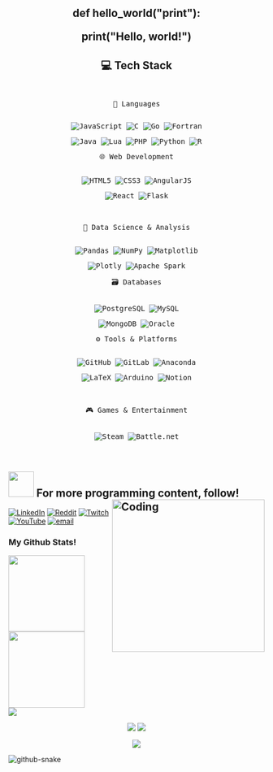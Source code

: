 <p><h2 align="center">def hello_world("print"): </p>
print("Hello, world!")</h2>

<h2 align="center">💻 Tech Stack</h2>

<div align="center">

<kbd>

  <kbd>
  <br>
  <p style="display: inline-block;" align="center">
    <kbd>
      🧠 Languages
    </kbd>
      <p> 
        <img src="https://img.shields.io/badge/javascript-%23323330.svg?style=for-the-badge&logo=javascript&logoColor=%23F7DF1E" alt="JavaScript"/> 
        <img src="https://img.shields.io/badge/c-%2300599C.svg?style=for-the-badge&logo=c&logoColor=white" alt="C"/> 
        <img src="https://img.shields.io/badge/go-%2300ADD8.svg?style=for-the-badge&logo=go&logoColor=white" alt="Go"/>
        <img src="https://img.shields.io/badge/Fortran-%23734F96.svg?style=for-the-badge&logo=fortran&logoColor=white" alt="Fortran"/> 
      </p> 
      <p> 
        <img src="https://img.shields.io/badge/java-%23ED8B00.svg?style=for-the-badge&logo=openjdk&logoColor=white" alt="Java"/> 
        <img src="https://img.shields.io/badge/lua-%232C2D72.svg?style=for-the-badge&logo=lua&logoColor=white" alt="Lua"/> 
        <img src="https://img.shields.io/badge/php-%23777BB4.svg?style=for-the-badge&logo=php&logoColor=white" alt="PHP"/> 
        <img src="https://img.shields.io/badge/python-3670A0?style=for-the-badge&logo=python&logoColor=ffdd54" alt="Python"/> 
        <img src="https://img.shields.io/badge/r-%23276DC3.svg?style=for-the-badge&logo=r&logoColor=white" alt="R"/> 
      </p>
  </kbd>


  <kbd>
      <kbd>
       🌐 Web Development
      </kbd>
      <br><br>
      <p>
        <img src="https://img.shields.io/badge/html5-%23E34F26.svg?style=for-the-badge&logo=html5&logoColor=white" alt="HTML5"/>
        <img src="https://img.shields.io/badge/css3-%231572B6.svg?style=for-the-badge&logo=css3&logoColor=white" alt="CSS3"/>
        <img src="https://img.shields.io/badge/angular.js-%23E23237.svg?style=for-the-badge&logo=angularjs&logoColor=white" alt="AngularJS"/>
      </p>
      <p>
        <img src="https://img.shields.io/badge/react-%2320232a.svg?style=for-the-badge&logo=react&logoColor=%2361DAFB" alt="React"/>
        <img src="https://img.shields.io/badge/flask-%23000.svg?style=for-the-badge&logo=flask&logoColor=white" alt="Flask"/>
      </p>
  </kbd>
   <br><br>

  <kbd>
      <kbd>
        🧪 Data Science & Analysis
      </kbd>
        <br><br>
        <p>
          <img src="https://img.shields.io/badge/pandas-%23150458.svg?style=for-the-badge&logo=pandas&logoColor=white" alt="Pandas"/>
          <img src="https://img.shields.io/badge/numpy-%23013243.svg?style=for-the-badge&logo=numpy&logoColor=white" alt="NumPy"/>
          <img src="https://img.shields.io/badge/Matplotlib-%23ffffff.svg?style=for-the-badge&logo=Matplotlib&logoColor=black" alt="Matplotlib"/>
        </p>
        <p>
          <img src="https://img.shields.io/badge/Plotly-%233F4F75.svg?style=for-the-badge&logo=plotly&logoColor=white" alt="Plotly"/>
          <img src="https://img.shields.io/badge/Apache%20Spark-FDEE21?style=for-the-badge&logo=apachespark&logoColor=black" alt="Apache Spark"/>
        </p>
  </kbd>

  <kbd>
      <kbd>
        🗃️ Databases
      </kbd>
        <br><br>
          <p>
            <img src="https://img.shields.io/badge/postgres-%23316192.svg?style=for-the-badge&logo=postgresql&logoColor=white" alt="PostgreSQL"/>
            <img src="https://img.shields.io/badge/mysql-4479A1.svg?style=for-the-badge&logo=mysql&logoColor=white" alt="MySQL"/>
          </p>
          <p>
            <img src="https://img.shields.io/badge/MongoDB-%234ea94b.svg?style=for-the-badge&logo=mongodb&logoColor=white" alt="MongoDB"/>
            <img src="https://img.shields.io/badge/Oracle-F80000?style=for-the-badge&logo=oracle&logoColor=white" alt="Oracle"/>
          </p>
  </kbd>

   <kbd>
      <kbd>
        ⚙️ Tools & Platforms
      </kbd>
        <br><br>
        <p> 
          <img src="https://img.shields.io/badge/github-%23121011.svg?style=for-the-badge&logo=github&logoColor=white" alt="GitHub"/> 
          <img src="https://img.shields.io/badge/gitlab-%23181717.svg?style=for-the-badge&logo=gitlab&logoColor=white" alt="GitLab"/> 
          <img src="https://img.shields.io/badge/Anaconda-%2344A833.svg?style=for-the-badge&logo=anaconda&logoColor=white" alt="Anaconda"/>
        </p>
        <p>
          <img src="https://img.shields.io/badge/latex-%23008080.svg?style=for-the-badge&logo=latex&logoColor=white" alt="LaTeX"/> 
          <img src="https://img.shields.io/badge/-Arduino-00979D?style=for-the-badge&logo=Arduino&logoColor=white" alt="Arduino"/> 
          <img src="https://img.shields.io/badge/Notion-%23000000.svg?style=for-the-badge&logo=notion&logoColor=white" alt="Notion"/> 
        </p>
    </kbd>
<br></br>

  <kbd>
      <kbd> 
        🎮 Games & Entertainment
      </kbd>
        <br><br>
        <p> 
          <img src="https://img.shields.io/badge/steam-%23000000.svg?style=for-the-badge&logo=steam&logoColor=white" alt="Steam"/> 
          <img src="https://img.shields.io/badge/battle.net-%2300AEFF.svg?style=for-the-badge&logo=battle.net&logoColor=white" alt="Battle.net"/> 
        </p>
  </kbd>
  
</kbd>

</div>
     

<br>
 
## <img src="https://media.giphy.com/media/VgCDAzcKvsR6OM0uWg/giphy.gif" width="50">  For more programming content, follow!     <img align="right" alt="Coding" width="300" src="https://i.gifer.com/3AyY.gif">

[![LinkedIn](https://img.shields.io/badge/LinkedIn-%230077B5.svg?logo=linkedin&logoColor=white)](https://linkedin.com/in/tarcisiogeovanecoding) [![Reddit](https://img.shields.io/badge/Reddit-%23FF4500.svg?logo=Reddit&logoColor=white)](https://reddit.com/user/tarcesio137) [![Twitch](https://img.shields.io/badge/Twitch-%239146FF.svg?logo=Twitch&logoColor=white)](https://twitch.tv/zahrr1) [![YouTube](https://img.shields.io/badge/YouTube-%23FF0000.svg?logo=YouTube&logoColor=white)](https://youtube.com/@zahrr1172) [![email](https://img.shields.io/badge/Email-D14836?logo=gmail&logoColor=white)](mailto:tarcisio.geovane@gmail.com) 


<h3>
  My Github Stats!
</h3>

<div>

<a href="https://github.com/tarcisiogeovane/github-readme-stats">
  <img height=150 align="center" src="https://github-readme-stats.vercel.app/api?username=tarcisiogeovane&count_private=true&show_icons=trueline_height=21&theme=github_dark" />
</a>
<a href="https://github.com/tarcisiogeovane/convoychat">
  <img height=150 align="center" src="https://github-readme-stats.vercel.app/api/top-langs/?username=tarcisiogeovane&layout=compact&theme=github_dark&langs_count=10&exclude_repo=kasweb" />
</a>
</div>


<img src="https://github-readme-streak-stats.herokuapp.com/?user=tarcisiogeovane&theme=holi-theme">

  <p align="center"><img src="https://badges.pufler.dev/visits/aakashsh1999/tarcisiogeovane?style=for-the-badge"/> <img src="https://badges.pufler.dev/repos/tarcisiogeovane/?style=for-the-badge"/>
  </p>
  <p align="center"><img src="https://badges.pufler.dev/commits/monthly/tarcisiogeovane"/>
  </p>



<picture>
  <source media="(prefers-color-scheme: dark)" srcset="https://raw.githubusercontent.com/tobiasmeyhoefer/tobiasmeyhoefer/output/github-snake-dark.svg" />
  <source media="(prefers-color-scheme: light)" srcset="https://raw.githubusercontent.com/tobiasmeyhoefer/tobiasmeyhoefer/output/github-snake.svg" />
  <img alt="github-snake" src="https://raw.githubusercontent.com/tobiasmeyhoefer/tobiasmeyhoefer/output/github-snake.svg" />
</picture>



